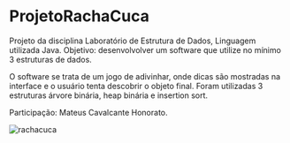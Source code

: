 # ProjetoRachaCuca
Projeto da disciplina Laboratório de Estrutura de Dados, Linguagem utilizada Java. Objetivo: desenvolvolver um software que utilize no mínimo 3 estruturas de dados. 

O software se trata de um jogo de adivinhar, onde dicas são mostradas na interface e o usuário tenta descobrir o objeto final. Foram utilizadas 3 estruturas árvore binária, heap binária e insertion sort.

Participação: Mateus Cavalcante Honorato.

![rachacuca](https://user-images.githubusercontent.com/34866806/49674302-ac533380-fa58-11e8-8acd-936b43709614.png)
